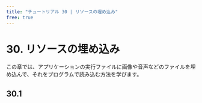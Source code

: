 ```yaml
---
title: "チュートリアル 30 | リソースの埋め込み"
free: true
---
```


# 30. リソースの埋め込み
この章では、アプリケーションの実行ファイルに画像や音声などのファイルを埋め込んで、それをプログラムで読み込む方法を学びます。

## 30.1 

```cpp

```

